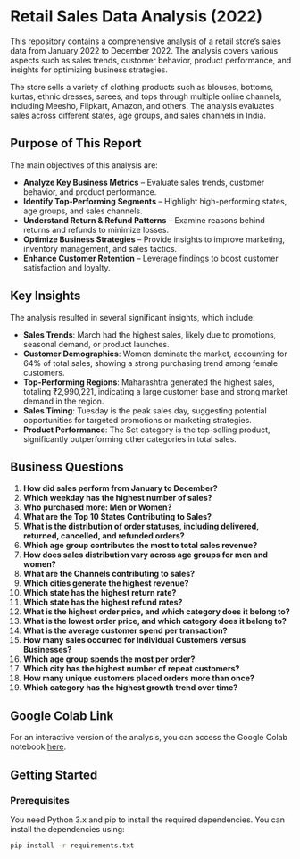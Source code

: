 # Retail Sales Data Analysis (2022)

This repository contains a comprehensive analysis of a retail store’s sales data from January 2022 to December 2022. The analysis covers various aspects such as sales trends, customer behavior, product performance, and insights for optimizing business strategies.

The store sells a variety of clothing products such as blouses, bottoms, kurtas, ethnic dresses, sarees, and tops through multiple online channels, including Meesho, Flipkart, Amazon, and others. The analysis evaluates sales across different states, age groups, and sales channels in India.

## Purpose of This Report

The main objectives of this analysis are:
- **Analyze Key Business Metrics** – Evaluate sales trends, customer behavior, and product performance.
- **Identify Top-Performing Segments** – Highlight high-performing states, age groups, and sales channels.
- **Understand Return & Refund Patterns** – Examine reasons behind returns and refunds to minimize losses.
- **Optimize Business Strategies** – Provide insights to improve marketing, inventory management, and sales tactics.
- **Enhance Customer Retention** – Leverage findings to boost customer satisfaction and loyalty.

## Key Insights

The analysis resulted in several significant insights, which include:
- **Sales Trends**: March had the highest sales, likely due to promotions, seasonal demand, or product launches.
- **Customer Demographics**: Women dominate the market, accounting for 64% of total sales, showing a strong purchasing trend among female customers.
- **Top-Performing Regions**: Maharashtra generated the highest sales, totaling ₹2,990,221, indicating a large customer base and strong market demand in the region.
- **Sales Timing**: Tuesday is the peak sales day, suggesting potential opportunities for targeted promotions or marketing strategies.
- **Product Performance**: The Set category is the top-selling product, significantly outperforming other categories in total sales.

## Business Questions

1. **How did sales perform from January to December?**
2. **Which weekday has the highest number of sales?**
3. **Who purchased more: Men or Women?**
4. **What are the Top 10 States Contributing to Sales?**
5. **What is the distribution of order statuses, including delivered, returned, cancelled, and refunded orders?**
6. **Which age group contributes the most to total sales revenue?**
7. **How does sales distribution vary across age groups for men and women?**
8. **What are the Channels contributing to sales?**
9. **Which cities generate the highest revenue?**
10. **Which state has the highest return rate?**
11. **Which state has the highest refund rates?**
12. **What is the highest order price, and which category does it belong to?**
13. **What is the lowest order price, and which category does it belong to?**
14. **What is the average customer spend per transaction?**
15. **How many sales occurred for Individual Customers versus Businesses?**
16. **Which age group spends the most per order?**
17. **Which city has the highest number of repeat customers?**
18. **How many unique customers placed orders more than once?**
19. **Which category has the highest growth trend over time?**

## Google Colab Link

For an interactive version of the analysis, you can access the Google Colab notebook [here](https://colab.research.google.com/drive/1vAIzYd_GpT5BwEriKYN08tuleCsk43VG?authuser=2#scrollTo=1fd07ce7-f2d7-4259-8522-7fe997e429b4).

## Getting Started

### Prerequisites

You need Python 3.x and pip to install the required dependencies. You can install the dependencies using:

```bash
pip install -r requirements.txt
